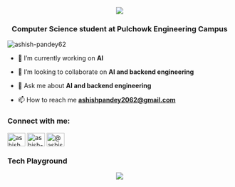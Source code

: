<p align="center">
  <img src="https://capsule-render.vercel.app/api?type=waving&height=180&color=0:0f0f0f,100:2a5298&text=Ashish%20Pandey&fontColor=ffffff&fontAlignY=40&desc=AI%20%7C%20%20Backend%20Engineering&descAlignY=65" />
</p>
<h3 align="center">Computer Science student at Pulchowk Engineering Campus</h3>

<p align="left"> <img src="https://komarev.com/ghpvc/?username=ashish-pandey62&label=Profile%20views&color=0e75b6&style=plastic" alt="ashish-pandey62" /> </p>

- 🔭 I’m currently working on **AI**

- 👯 I’m looking to collaborate on **AI and backend engineering**

- 💬 Ask me about **AI and backend engineering**

- 📫 How to reach me **ashishpandey2062@gmail.com**

<h3 align="left">Connect with me:</h3>
<p align="left">
<a href="https://twitter.com/ashish_pan11098" target="blank"><img align="center" src="https://raw.githubusercontent.com/rahuldkjain/github-profile-readme-generator/master/src/images/icons/Social/twitter.svg" alt="ashish_pan11098" height="30" width="40" /></a>
<a href="https://linkedin.com/in/ashish-pandey-715200266" target="blank"><img align="center" src="https://raw.githubusercontent.com/rahuldkjain/github-profile-readme-generator/master/src/images/icons/Social/linked-in-alt.svg" alt="ashish-pandey-715200266" height="30" width="40" /></a>
<a href="https://medium.com/@ashishpandey2062" target="blank"><img align="center" src="https://raw.githubusercontent.com/rahuldkjain/github-profile-readme-generator/master/src/images/icons/Social/medium.svg" alt="@ashishpandey2062" height="30" width="40" /></a>
</p>

<h3 align="left">Tech Playground</h3>
<p align="center">
  <img src="https://skillicons.dev/icons?i=python,fastapi,django,flask,opencv,tensorflow,pytorch,sklearn,mysql,postgresql,git,c,cpp,react,js,html,css,tailwind" />
</p>
